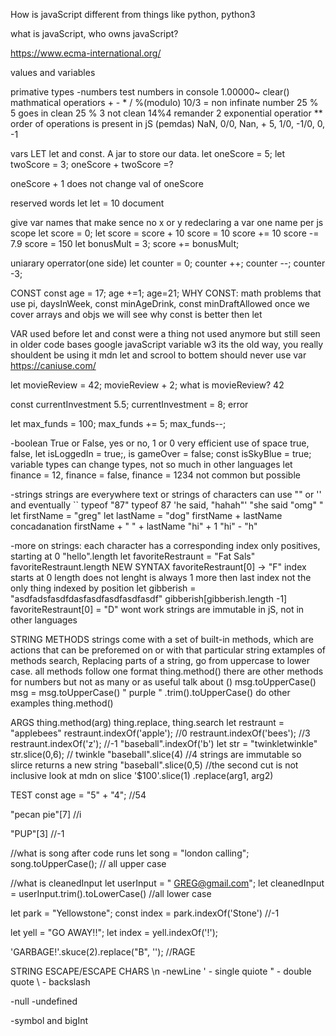 How is javaScript different from things like python, python3

what is javaScript, who owns javaScript?

https://www.ecma-international.org/

values and variables

primative types
-numbers
test numbers in console 1.00000~
clear()
mathmatical operatiors + - * / %(modulo)
10/3 = non infinate number
25 % 5 goes in clean 25 % 3 not clean 14%4 remander 2 
exponential operatior **
order of operations is present in jS (pemdas)
NaN, 0/0, Nan, + 5, 1/0, -1/0, 0, -1

vars
LET
let and const. A jar to store our data.
let oneScore = 5;
let twoScore = 3;
oneScore + twoScore =?

oneScore + 1 does not change val of oneScore

reserved words
let let = 10
document

give var names that make sence no x or y
redeclaring a var
one name per js scope
let score = 0;
let score = score + 10
score = 10
score += 10
score -= 7.9
score = 150
let bonusMult = 3;
score += bonusMult;

uniarary operrator(one side)
let counter = 0;
counter ++;
counter --;
counter -3;

CONST
const age = 17;
age +=1;
age=21;
WHY CONST:
math problems that use pi, daysInWeek, const minAgeDrink, const minDraftAllowed
once we cover arrays and objs we will see why const is better then let

VAR
used before let and const were a thing
not used anymore but still seen in older code bases
google javaScript variable w3
its the old way, you really shouldent be using it
mdn let and scrool to bottem 
should never use var
https://caniuse.com/

let movieReview = 42;
movieReview + 2;
what is movieReview?
42

const currentInvestment 5.5;
currentInvestment = 8;
error

let max_funds = 100;
max_funds += 5;
max_funds--;

-boolean
True or False, yes or no, 1 or 0 very efficient use of space
 true, false, let isLoggedIn = true;, is gameOver = false; const isSkyBlue = true;
 variable types can change types, not so much in other languages
let finance = 12, finance = false, finance = 1234 not common but possible 

-strings
strings are everywhere text or strings of characters 
can use "" or '' and eventually ``
typeof "87" typeof 87
'he said, "hahah"'
"she said "omg" "
let firstName = "greg"
let lastName = "dog"
firstName + lastName
concadanation
firstName + " " + lastName
"hi" + 1
"hi" - "h"

-more on strings:
each character has a corresponding index only positives, starting at 0
"hello".length
let favoriteRestraunt = "Fat Sals"
favoriteRestraunt.length
NEW SYNTAX
favoriteRestraunt[0] -> "F"
index starts at 0 length does not
lenght is always 1 more then last index
not the only thing indexed by position
let gibberish = "asdfadsfasdfdasfasdfasdfasdfasdf"
gibberish[gibberish.length -1]
favoriteRestraunt[0] = "D"
wont work strings are immutable in jS, not in other languages

STRING METHODS
strings come with a set of built-in methods, which are actions that can be preforemed on or with that particular string
extamples of methods search, Replacing parts of a string, go from uppercase to lower case.
all methods follow one format thing.method()
there are other methods for numbers but not as many or as useful
talk about ()
msg.toUpperCase()
msg = msg.toUpperCase()
"      purple    " .trim().toUpperCase()
do other examples
thing.method()

ARGS
thing.method(arg)
thing.replace, thing.search 
let restraunt = "applebees"
restraunt.indexOf('apple'); //0
restraunt.indexOf('bees'); //3
restraunt.indexOf('z'); //-1
"baseball".indexOf('b')
let str = "twinkletwinkle"
str.slice(0,6); // twinkle
"baseball".slice(4) //4 strings are immutable so slirce returns a new string 
"baseball".slice(0,5) //the second cut is not inclusive
look at mdn on slice
'$100'.slice(1)
.replace(arg1, arg2)

TEST
const age = "5" + "4";  //54

"pecan pie"[7] //i

"PUP"[3] //-1

//what is song after code runs
let song = "london calling";
song.toUpperCase(); // all upper case

//what is cleanedInput
let userInput = "  GREG@gmail.com";
let cleanedInput = userInput.trim().toLowerCase() //all lower case


let park = "Yellowstone";
const index = park.indexOf('Stone') //-1

let yell = "GO AWAY!!";
let index = yell.indexOf('!');

'GARBAGE!'.skuce(2).replace("B", ''); //RAGE

STRING ESCAPE/ESCAPE CHARS
\n -newLine
\' - single quiote
\" - double quote
\\ - backslash

-null
-undefined

-symbol and bigInt
